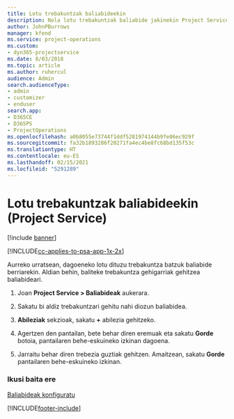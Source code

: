```yaml
---
title: Lotu trebakuntzak baliabideekin
description: Nola lotu trebakuntzak baliabide jakinekin Project Service-n
author: JohnPBurrows
manager: kfend
ms.service: project-operations
ms.custom:
- dyn365-projectservice
ms.date: 8/03/2018
ms.topic: article
ms.author: ruhercul
audience: Admin
search.audienceType:
- admin
- customizer
- enduser
search.app:
- D365CE
- D365PS
- ProjectOperations
ms.openlocfilehash: a0b8055e73744f1ddf5281974144b9fe06ec929f
ms.sourcegitcommit: fa32b1893286f20271fa4ec4be8fc68bd135f53c
ms.translationtype: HT
ms.contentlocale: eu-ES
ms.lasthandoff: 02/15/2021
ms.locfileid: "5291289"
---
```

# <a name="associate-skills-with-resources-project-service"></a>Lotu trebakuntzak baliabideekin (Project Service)

[!include [banner](../includes/psa-now-project-operations.md)]

[!INCLUDE[cc-applies-to-psa-app-1x-2x](../includes/cc-applies-to-psa-app-1x-2x.md)]

Aurreko urratsean, dagoeneko lotu dituzu trebakuntza batzuk baliabide berriarekin. Aldian behin, baliteke trebakuntza gehigarriak gehitzea baliabideari.  
  
1.  Joan **Project Service > Baliabideak** aukerara.  
  
2.  Sakatu bi aldiz trebakuntzari gehitu nahi diozun baliabidea.  
  
3.  **Abileziak** sekzioak, sakatu **+** abilezia gehitzeko.  
  
4.  Agertzen den pantailan, bete behar diren eremuak eta sakatu **Gorde** botoia, pantailaren behe-eskuineko izkinan dagoena.  
  
5.  Jarraitu behar diren trebezia guztiak gehitzen. Amaitzean, sakatu **Gorde** pantailaren behe-eskuineko izkinan.  
  
### <a name="see-also"></a>Ikusi baita ere  
 [Baliabideak konfiguratu](../psa/set-up-resources.md)


[!INCLUDE[footer-include](../includes/footer-banner.md)]